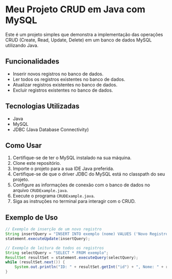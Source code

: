 # Meu Projeto CRUD em Java com MySQL

Este é um projeto simples que demonstra a implementação das operações CRUD (Create, Read, Update, Delete) em um banco de dados MySQL utilizando Java.

## Funcionalidades

- Inserir novos registros no banco de dados.
- Ler todos os registros existentes no banco de dados.
- Atualizar registros existentes no banco de dados.
- Excluir registros existentes no banco de dados.

## Tecnologias Utilizadas

- Java
- MySQL
- JDBC (Java Database Connectivity)

## Como Usar

1. Certifique-se de ter o MySQL instalado na sua máquina.
2. Clone este repositório.
3. Importe o projeto para a sua IDE Java preferida.
4. Certifique-se de que o driver JDBC do MySQL está no classpath do seu projeto.
5. Configure as informações de conexão com o banco de dados no arquivo `CRUDExample.java`.
6. Execute o programa `CRUDExample.java`.
7. Siga as instruções no terminal para interagir com o CRUD.

## Exemplo de Uso

```java
// Exemplo de inserção de um novo registro
String insertQuery = "INSERT INTO exemplo (nome) VALUES ('Novo Registro')";
statement.executeUpdate(insertQuery);

// Exemplo de leitura de todos os registros
String selectQuery = "SELECT * FROM exemplo";
ResultSet resultSet = statement.executeQuery(selectQuery);
while (resultSet.next()) {
    System.out.println("ID: " + resultSet.getInt("id") + ", Nome: " + resultSet.getString("nome"));
}
